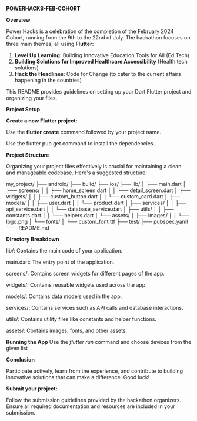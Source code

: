 **POWERHACKS-FEB-COHORT**


**Overview**

Power Hacks is a celebration of the completion of the February 2024 Cohort, running from the 9th to the 22nd of July. The hackathon focuses on three main themes, all using **Flutter:**

1. **Level Up Learning**: Building Innovative Education Tools for All (Ed Tech)
2. **Building Solutions for Improved Healthcare Accessibility** (Health tech solutions)
3. **Hack the Headlines**: Code for Change (to cater to the current affairs happening in the countries)

This README provides guidelines on setting up your Dart Flutter project and organizing your files.

**Project Setup**

**Create a new Flutter project:**

Use the **flutter create** command followed by your project name.

Use the flutter pub get command to install the dependencies.

**Project Structure**

Organizing your project files effectively is crucial for maintaining a clean and manageable codebase. Here's a suggested structure:


my_project/
├── android/
├── build/
├── ios/
├── lib/
│   ├── main.dart
│   ├── screens/
│   │   ├── home_screen.dart
│   │   └── detail_screen.dart
│   ├── widgets/
│   │   ├── custom_button.dart
│   │   └── custom_card.dart
│   ├── models/
│   │   ├── user.dart
│   │   └── product.dart
│   ├── services/
│   │   ├── api_service.dart
│   │   └── database_service.dart
│   ├── utils/
│   │   ├── constants.dart
│   │   └── helpers.dart
│   └── assets/
│       ├── images/
│       │   └── logo.png
│       └── fonts/
│           └── custom_font.ttf
├── test/
├── pubspec.yaml
└── README.md

**Directory Breakdown**

lib/: Contains the main code of your application.


main.dart: The entry point of the application.


screens/: Contains screen widgets for different pages of the app.


widgets/: Contains reusable widgets used across the app.

models/: Contains data models used in the app.

services/: Contains services such as API calls and database interactions.

utils/: Contains utility files like constants and helper functions.


assets/: Contains images, fonts, and other assets.

**Running the App**
Use the _flutter run_ command  and choose devices from the given list 



**Conclusion**

Participate actively, learn from the experience, and contribute to building innovative solutions that can make a difference. Good luck!


**Submit your project:**

Follow the submission guidelines provided by the hackathon organizers.
Ensure all required documentation and resources are included in your submission.


